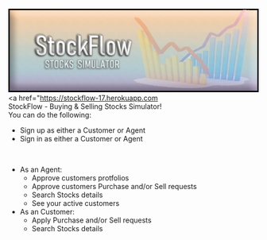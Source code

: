 <img src="StockFlow\AgentSignUp\assets\StockFlow Banner.png" alt=""><a href="https://stockflow-17.herokuapp.com</a></img><br/>
StockFlow - Buying & Selling Stocks Simulator!<br/>
You can do the following:<br/>

* Sign up as either a Customer or Agent <br/>
* Sign in as either a Customer or Agent <br/>
<br/>

* As an Agent: <br/>
  * Approve customers protfolios <br/>
  * Approve customers Purchase and/or Sell requests <br/>
  * Search Stocks details <br/>
  * See your active customers <br/>
* As an Customer: <br/>
  * Apply Purchase and/or Sell requests <br/>
  * Search Stocks details <br/>
